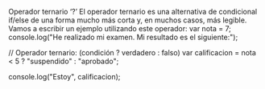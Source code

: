 Operador ternario ‘?’
El operador ternario es una alternativa de condicional if/else de una forma mucho más corta y, 
en muchos casos, más legible. Vamos a escribir un ejemplo  utilizando este operador:
var nota = 7;
console.log("He realizado mi examen. Mi resultado es el siguiente:");

// Operador ternario: (condición ? verdadero : falso)
var calificacion = nota < 5 ? "suspendido" : "aprobado";

console.log("Estoy", calificacion);

